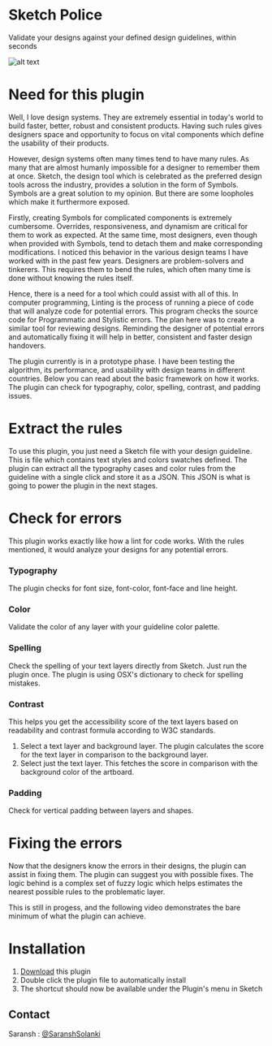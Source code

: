 # Sketch Police

Validate your designs against your defined design guidelines, within seconds

![alt text](https://github.com/saranshsolanki/sketch-lint/blob/master/lint.gif?raw=true)

# Need for this plugin
Well, I love design systems. They are extremely essential in today's world to build faster, better, robust and consistent products. Having such rules gives designers space and opportunity to focus on vital components which define the usability of their products. 

However, design systems often many times tend to have many rules. As many that are almost humanly impossible for a designer to remember them at once. Sketch, the design tool which is celebrated as the preferred design tools across the industry, provides a solution in the form of Symbols. Symbols are a great solution to my opinion. But there are some loopholes which make it furthermore exposed. 

Firstly, creating Symbols for complicated components is extremely cumbersome. Overrides, responsiveness, and dynamism are critical for them to work as expected. At the same time, most designers, even though when provided with Symbols, tend to detach them and make corresponding modifications. I noticed this behavior in the various design teams I have worked with in the past few years. Designers are problem-solvers and tinkerers. This requires them to bend the rules, which often many time is done without knowing the rules itself. 

Hence, there is a need for a tool which could assist with all of this. In computer programming, Linting is the process of running a piece of code that will analyze code for potential errors. This program checks the source code for Programmatic and Stylistic errors. The plan here was to create a similar tool for reviewing designs. Reminding the designer of potential errors and automatically fixing it will help in better, consistent and faster design handovers. 

The plugin currently is in a prototype phase. I have been testing the algorithm, its performance, and usability with design teams in different countries. Below you can read about the basic framework on how it works. The plugin can check for typography, color, spelling, contrast, and padding issues. 

# Extract the rules
To use this plugin, you just need a Sketch file with your design guideline. This is file which contains text styles and colors swatches defined. The plugin can extract all the typography cases and color rules from the guideline with a single click and store it as a JSON. This JSON is what is going to power the plugin in the next stages. 

# Check for errors
This plugin works exactly like how a lint for code works. With the rules mentioned, it would analyze your designs for any potential errors.

### Typography
The plugin checks for font size, font-color, font-face and line height.

### Color
Validate the color of any layer with your guideline color palette.

### Spelling
Check the spelling of your text layers directly from Sketch. Just run the plugin once. The plugin is using OSX's dictionary to check for spelling mistakes.

### Contrast
This helps you get the accessibility score of the text layers based on readability and contrast formula according to W3C standards.
1. Select a text layer and background layer. The plugin calculates the score for the text layer in comparison to the background layer.
2. Select just the text layer. This fetches the score in comparison with the background color of the artboard.

### Padding
Check for vertical padding between layers and shapes.

# Fixing the errors
Now that the designers know the errors in their designs, the plugin can assist in fixing them. The plugin can suggest you with possible fixes. The logic behind is a complex set of fuzzy logic which helps estimates the nearest possible rules to the problematic layer. 

This is still in progess, and the following video demonstrates the bare minimum of what the plugin can achieve.


# Installation
1. [Download](https://github.com/saranshsolanki/sketch-lint/archive/master.zip) this plugin 
2. Double click the plugin file to automatically install
3. The shortcut should now be available under the Plugin's menu in Sketch


## Contact
Saransh : [@SaranshSolanki](https://twitter.com/SaranshSolanki)
